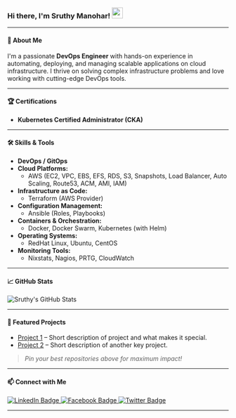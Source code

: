 ### Hi there, I'm Sruthy Manohar! <img src="https://media.giphy.com/media/hvRJCLFzcasrR4ia7z/giphy.gif" width="25px">

---

#### 🚀 About Me

I'm a passionate **DevOps Engineer** with hands-on experience in automating, deploying, and managing scalable applications on cloud infrastructure. I thrive on solving complex infrastructure problems and love working with cutting-edge DevOps tools.

---


#### 🏆 Certifications

- **Kubernetes Certified Administrator (CKA)**

---

#### 🛠️ Skills & Tools

- **DevOps / GitOps**
- **Cloud Platforms:**  
  - AWS (EC2, VPC, EBS, EFS, RDS, S3, Snapshots, Load Balancer, Auto Scaling, Route53, ACM, AMI, IAM)
- **Infrastructure as Code:**  
  - Terraform (AWS Provider)
- **Configuration Management:**  
  - Ansible (Roles, Playbooks)
- **Containers & Orchestration:**  
  - Docker, Docker Swarm, Kubernetes (with Helm)
- **Operating Systems:**  
  - RedHat Linux, Ubuntu, CentOS
- **Monitoring Tools:**  
  - Nixstats, Nagios, PRTG, CloudWatch

---

#### 📈 GitHub Stats

![Sruthy's GitHub Stats](https://github-readme-stats.vercel.app/api?username=sruthymanohar&show_icons=true&theme=github_dark)

---

#### 🌟 Featured Projects

- [Project 1](https://github.com/sruthymanohar/PROJECT1) – Short description of project and what makes it special.
- [Project 2](https://github.com/sruthymanohar/PROJECT2) – Short description of another key project.

> _Pin your best repositories above for maximum impact!_

---

#### 📫 Connect with Me

<div id="badges">
  <a href="https://www.linkedin.com/in/sruthy-manohar-9a9b54150/">
    <img src="https://img.shields.io/badge/LinkedIn-blue?style=for-the-badge&logo=linkedin&logoColor=white" alt="LinkedIn Badge"/>
  </a>
  <a href="https://www.facebook.com/">
    <img src="https://img.shields.io/badge/Facebook-blue?style=for-the-badge&logo=facebook&logoColor=white" alt="Facebook Badge"/>
  </a>
  <!-- Update your Twitter URL below -->
  <a href="your-twitter-URL">
    <img src="https://img.shields.io/badge/Twitter-blue?style=for-the-badge&logo=twitter&logoColor=white" alt="Twitter Badge"/>
  </a>
</div>

---

<!--
**sruthymanohar/sruthymanohar** is a ✨ special ✨ repository because its README.md (this file) appears on your GitHub profile.
-->

